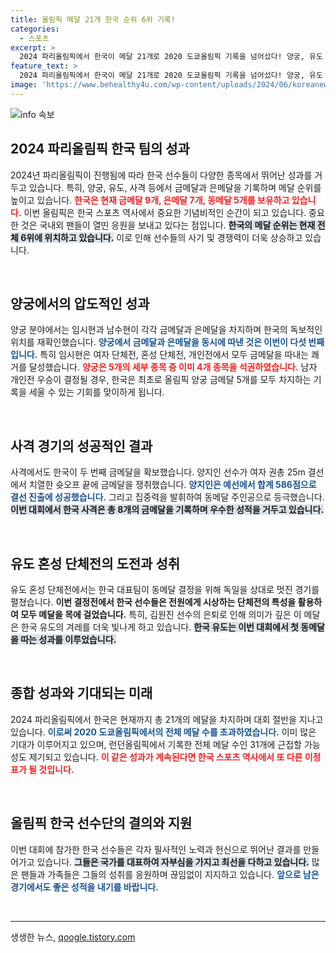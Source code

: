 ```yaml
---
title: 올림픽 메달 21개 한국 순위 6위 기록!
categories:
  - 스포츠
excerpt: >
  2024 파리올림픽에서 한국이 메달 21개로 2020 도쿄올림픽 기록을 넘어섰다! 양궁, 유도 등에서 금빛 성과를 올리며 사상 첫 양궁 5관왕도 기대되는 가운데, 한국 스포츠의 저력이 빛나고 있다.
feature_text: >
  2024 파리올림픽에서 한국이 메달 21개로 2020 도쿄올림픽 기록을 넘어섰다! 양궁, 유도 등에서 금빛 성과를 올리며 사상 첫 양궁 5관왕도 기대되는 가운데, 한국 스포츠의 저력이 빛나고 있다.
image: 'https://www.behealthy4u.com/wp-content/uploads/2024/06/koreanews.jpg'
---
```


<p><img src="https://www.behealthy4u.com/wp-content/uploads/2024/06/koreanews.jpg" alt="info 속보" /></p>

<h2 data-ke-size="size26">2024 파리올림픽 한국 팀의 성과</h2>

<p data-ke-size="size16">2024년 파리올림픽이 진행됨에 따라 한국 선수들이 다양한 종목에서 뛰어난 성과를 거두고 있습니다. 특히, 양궁, 유도, 사격 등에서 금메달과 은메달을 기록하며 메달 순위를 높이고 있습니다. <b><span style="color: #ee2323;">한국은 현재 금메달 9개, 은메달 7개, 동메달 5개를 보유하고 있습니다.</span></b> 이번 올림픽은 한국 스포츠 역사에서 중요한 기념비적인 순간이 되고 있습니다. 중요한 것은 국내외 팬들이 열띤 응원을 보내고 있다는 점입니다. <b><span style="background-color: #21538527;">한국의 메달 순위는 현재 전체 6위에 위치하고 있습니다.</span></b> 이로 인해 선수들의 사기 및 경쟁력이 더욱 상승하고 있습니다.</p>

<p data-ke-size="size16">&nbsp;</p>

<h2 data-ke-size="size26">양궁에서의 압도적인 성과</h2>

<p data-ke-size="size16">양궁 분야에서는 임시현과 남수현이 각각 금메달과 은메달을 차지하며 한국의 독보적인 위치를 재확인했습니다. <b><span style="color: #1a5490;">양궁에서 금메달과 은메달을 동시에 따낸 것은 이번이 다섯 번째 입니다.</span></b> 특히 임시현은 여자 단체전, 혼성 단체전, 개인전에서 모두 금메달을 따내는 쾌거를 달성했습니다. <b><span style="color: #ee2323;">양궁은 5개의 세부 종목 중 이미 4개 종목을 석권하였습니다.</span></b> 남자 개인전 우승이 결정될 경우, 한국은 최초로 올림픽 양궁 금메달 5개를 모두 차지하는 기록을 세울 수 있는 기회를 맞이하게 됩니다.</p>

<p data-ke-size="size16">&nbsp;</p>

<h2 data-ke-size="size26">사격 경기의 성공적인 결과</h2>

<p data-ke-size="size16">사격에서도 한국이 두 번째 금메달을 확보했습니다. 양지인 선수가 여자 권총 25m 결선에서 치열한 슛오프 끝에 금메달을 쟁취했습니다. <b><span style="color: #1a5490;">양지인은 예선에서 합계 586점으로 결선 진출에 성공했습니다.</span></b> 그리고 집중력을 발휘하여 동메달 주인공으로 등극했습니다. <b><span style="background-color: #21538527;">이번 대회에서 한국 사격은 총 8개의 금메달을 기록하며 우수한 성적을 거두고 있습니다.</span></b></p>

<p data-ke-size="size16">&nbsp;</p>

<h2 data-ke-size="size26">유도 혼성 단체전의 도전과 성취</h2>

<p data-ke-size="size16">유도 혼성 단체전에서는 한국 대표팀이 동메달 결정을 위해 독일을 상대로 멋진 경기를 펼쳤습니다. <b><span style="ee2323;">이번 결정전에서 한국 선수들은 전원에게 시상하는 단체전의 특성을 활용하여 모두 메달을 목에 걸었습니다.</span></b> 특히, 김원진 선수의 은퇴로 인해 의미가 깊은 이 메달은 한국 유도의 겨레를 더욱 빛나게 하고 있습니다. <b><span style="background-color: #21538527;">한국 유도는 이번 대회에서 첫 동메달을 따는 성과를 이루었습니다.</span></b></p>

<p data-ke-size="size16">&nbsp;</p>

<h2 data-ke-size="size26">종합 성과와 기대되는 미래</h2>

<p data-ke-size="size16">2024 파리올림픽에서 한국은 현재까지 총 21개의 메달을 차지하며 대회 절반을 지나고 있습니다. <b><span style="color: #1a5490;">이로써 2020 도쿄올림픽에서의 전체 메달 수를 초과하였습니다.</span></b> 이미 많은 기대가 이루어지고 있으며, 런던올림픽에서 기록한 전체 메달 수인 31개에 근접할 가능성도 제기되고 있습니다. <b><span style="color: #ee2323;">이 같은 성과가 계속된다면 한국 스포츠 역사에서 또 다른 이정표가 될 것입니다.</span></b></p>

<p data-ke-size="size16">&nbsp;</p>

<h2 data-ke-size="size26">올림픽 한국 선수단의 결의와 지원</h2>

<p data-ke-size="size16">이번 대회에 참가한 한국 선수들은 각자 필사적인 노력과 헌신으로 뛰어난 결과를 만들어가고 있습니다. <b><span style="background-color: #21538527;">그들은 국가를 대표하여 자부심을 가지고 최선을 다하고 있습니다.</span></b> 많은 팬들과 가족들은 그들의 성취를 응원하며 끊임없이 지지하고 있습니다. <b><span style="color: #1a5490;">앞으로 남은 경기에서도 좋은 성적을 내기를 바랍니다.</span></b></p>

<p data-ke-size="size16">&nbsp;</p>

<hr>
생생한 뉴스, <a href="https://qoogle.tistory.com" rel="dofollow">qoogle.tistory.com</a>


